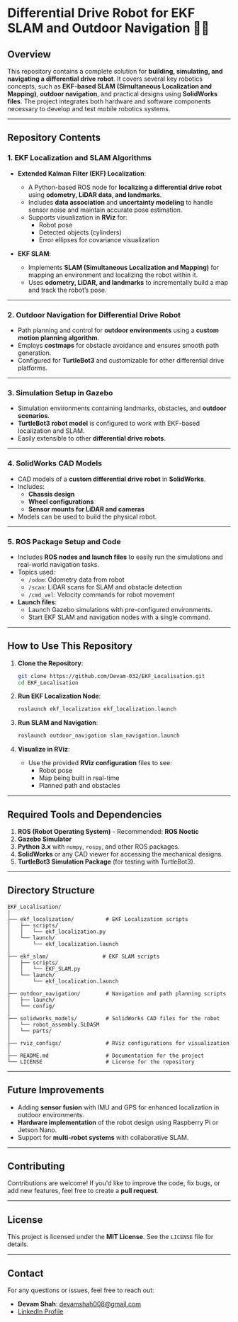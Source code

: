 
# Differential Drive Robot for EKF SLAM and Outdoor Navigation 🚀🤖

## Overview
This repository contains a complete solution for **building, simulating, and navigating a differential drive robot**. It covers several key robotics concepts, such as **EKF-based SLAM (Simultaneous Localization and Mapping)**, **outdoor navigation**, and practical designs using **SolidWorks files**. The project integrates both hardware and software components necessary to develop and test mobile robotics systems.

---

## Repository Contents

### 1. EKF Localization and SLAM Algorithms  
- **Extended Kalman Filter (EKF) Localization**:
  - A Python-based ROS node for **localizing a differential drive robot** using **odometry, LiDAR data, and landmarks**.
  - Includes **data association** and **uncertainty modeling** to handle sensor noise and maintain accurate pose estimation.
  - Supports visualization in **RViz** for:
    - Robot pose
    - Detected objects (cylinders)
    - Error ellipses for covariance visualization  

- **EKF SLAM**:
  - Implements **SLAM (Simultaneous Localization and Mapping)** for mapping an environment and localizing the robot within it.
  - Uses **odometry, LiDAR, and landmarks** to incrementally build a map and track the robot’s pose.

---

### 2. Outdoor Navigation for Differential Drive Robot  
- Path planning and control for **outdoor environments** using a **custom motion planning algorithm**.
- Employs **costmaps** for obstacle avoidance and ensures smooth path generation.
- Configured for **TurtleBot3** and customizable for other differential drive platforms.

---

### 3. Simulation Setup in Gazebo  
- Simulation environments containing landmarks, obstacles, and **outdoor scenarios**.
- **TurtleBot3 robot model** is configured to work with EKF-based localization and SLAM.
- Easily extensible to other **differential drive robots**.

---

### 4. SolidWorks CAD Models  
- CAD models of a **custom differential drive robot** in **SolidWorks**.
- Includes:
  - **Chassis design**
  - **Wheel configurations**
  - **Sensor mounts for LiDAR and cameras**  
- Models can be used to build the physical robot.

---

### 5. ROS Package Setup and Code  
- Includes **ROS nodes and launch files** to easily run the simulations and real-world navigation tasks.
- Topics used:
  - `/odom`: Odometry data from robot
  - `/scan`: LiDAR scans for SLAM and obstacle detection
  - `/cmd_vel`: Velocity commands for robot movement  
- **Launch files**:
  - Launch Gazebo simulations with pre-configured environments.
  - Start EKF SLAM and navigation nodes with a single command.

---

## How to Use This Repository

1. **Clone the Repository**:
   ```bash
   git clone https://github.com/Devam-032/EKF_Localisation.git
   cd EKF_Localisation
   ```

2. **Run EKF Localization Node**:
   ```bash
   roslaunch ekf_localization ekf_localization.launch
   ```

3. **Run SLAM and Navigation**:
   ```bash
   roslaunch outdoor_navigation slam_navigation.launch
   ```

4. **Visualize in RViz**:
   - Use the provided **RViz configuration** files to see:
     - Robot pose
     - Map being built in real-time
     - Planned path and obstacles

---

## Required Tools and Dependencies  
1. **ROS (Robot Operating System)** - Recommended: **ROS Noetic**
2. **Gazebo Simulator**
3. **Python 3.x** with `numpy`, `rospy`, and other ROS packages.
4. **SolidWorks** or any CAD viewer for accessing the mechanical designs.
5. **TurtleBot3 Simulation Package** (for testing with TurtleBot3).

---

## Directory Structure
```
EKF_Localisation/
│
├── ekf_localization/          # EKF Localization scripts
│   ├── scripts/
│   │   └── ekf_localization.py
│   └── launch/
│       └── ekf_localization.launch
│
├── ekf_slam/                 # EKF SLAM scripts
│   ├── scripts/
│   │   └── EKF_SLAM.py
│   └── launch/
│       └── ekf_localization.launch
│
├── outdoor_navigation/        # Navigation and path planning scripts
│   ├── launch/
│   └── config/
│
├── solidworks_models/         # SolidWorks CAD files for the robot
│   └── robot_assembly.SLDASM
│   └── parts/
│
├── rviz_configs/              # RViz configurations for visualization
│
├── README.md                  # Documentation for the project
└── LICENSE                    # License for the repository
```

---

## Future Improvements
- Adding **sensor fusion** with IMU and GPS for enhanced localization in outdoor environments.
- **Hardware implementation** of the robot design using Raspberry Pi or Jetson Nano.
- Support for **multi-robot systems** with collaborative SLAM.

---

## Contributing
Contributions are welcome! If you'd like to improve the code, fix bugs, or add new features, feel free to create a **pull request**.

---

## License
This project is licensed under the **MIT License**. See the `LICENSE` file for details.

---

## Contact
For any questions or issues, feel free to reach out:

- **Devam Shah**: devamshah008@gmail.com  
- [LinkedIn Profile](https://www.linkedin.com/in/devam-shah-0a8918227)
